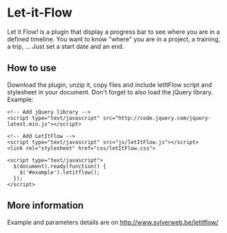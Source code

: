 Let-it-Flow
===========
Let it Flow! is a plugin that display a progress bar to see where you are in a defined timeline.
You want to know "where" you are in a project, a training, a trip, ... Just set a start date and an end.

## How to use
Download the plugin, unzip it, copy files and include letItFlow script and stylesheet in your document. Don't forget to also load the jQuery library. Example:
```
<!-- Add jQuery library -->
<script type="text/javascript" src="http://code.jquery.com/jquery-latest.min.js"></script>

<!-- Add LetItFlow -->
<script type="text/javascript" src="js/letItFlow.js"></script>
<link rel="stylesheet" href="css/letItFlow.css">

<script type="text/javascript">
  $(document).ready(function() {
    $('#example').letitflow();
  });
</script>
```

## More information
Example and parameters details are on http://www.sylverweb.be/letitflow/
